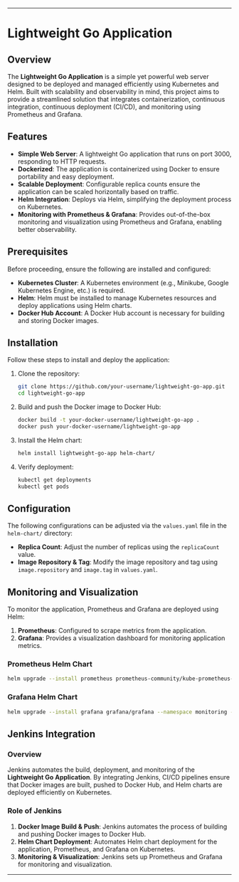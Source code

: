 

---

# Lightweight Go Application
## Overview

The **Lightweight Go Application** is a simple yet powerful web server designed to be deployed and managed efficiently using Kubernetes and Helm. Built with scalability and observability in mind, this project aims to provide a streamlined solution that integrates containerization, continuous integration, continuous deployment (CI/CD), and monitoring using Prometheus and Grafana.

## Features

- **Simple Web Server**: A lightweight Go application that runs on port 3000, responding to HTTP requests.
- **Dockerized**: The application is containerized using Docker to ensure portability and easy deployment.
- **Scalable Deployment**: Configurable replica counts ensure the application can be scaled horizontally based on traffic.
- **Helm Integration**: Deploys via Helm, simplifying the deployment process on Kubernetes.
- **Monitoring with Prometheus & Grafana**: Provides out-of-the-box monitoring and visualization using Prometheus and Grafana, enabling better observability.

## Prerequisites

Before proceeding, ensure the following are installed and configured:

- **Kubernetes Cluster**: A Kubernetes environment (e.g., Minikube, Google Kubernetes Engine, etc.) is required.
- **Helm**: Helm must be installed to manage Kubernetes resources and deploy applications using Helm charts.
- **Docker Hub Account**: A Docker Hub account is necessary for building and storing Docker images.

## Installation

Follow these steps to install and deploy the application:

1. Clone the repository:
   ```sh
   git clone https://github.com/your-username/lightweight-go-app.git
   cd lightweight-go-app
   ```

2. Build and push the Docker image to Docker Hub:
   ```sh
   docker build -t your-docker-username/lightweight-go-app .
   docker push your-docker-username/lightweight-go-app
   ```

3. Install the Helm chart:
   ```sh
   helm install lightweight-go-app helm-chart/
   ```

4. Verify deployment:
   ```sh
   kubectl get deployments
   kubectl get pods
   ```

## Configuration

The following configurations can be adjusted via the `values.yaml` file in the `helm-chart/` directory:

- **Replica Count**: Adjust the number of replicas using the `replicaCount` value.
- **Image Repository & Tag**: Modify the image repository and tag using `image.repository` and `image.tag` in `values.yaml`.

## Monitoring and Visualization

To monitor the application, Prometheus and Grafana are deployed using Helm:

1. **Prometheus**: Configured to scrape metrics from the application.
2. **Grafana**: Provides a visualization dashboard for monitoring application metrics.

### Prometheus Helm Chart
```sh
helm upgrade --install prometheus prometheus-community/kube-prometheus-stack --namespace monitoring --create-namespace
```

### Grafana Helm Chart
```sh
helm upgrade --install grafana grafana/grafana --namespace monitoring --set adminPassword=myadminpassword
```

## Jenkins Integration

### Overview

Jenkins automates the build, deployment, and monitoring of the **Lightweight Go Application**. By integrating Jenkins, CI/CD pipelines ensure that Docker images are built, pushed to Docker Hub, and Helm charts are deployed efficiently on Kubernetes.

### Role of Jenkins

1. **Docker Image Build & Push**: Jenkins automates the process of building and pushing Docker images to Docker Hub.
2. **Helm Chart Deployment**: Automates Helm chart deployment for the application, Prometheus, and Grafana on Kubernetes.
3. **Monitoring & Visualization**: Jenkins sets up Prometheus and Grafana for monitoring and visualization.

---
